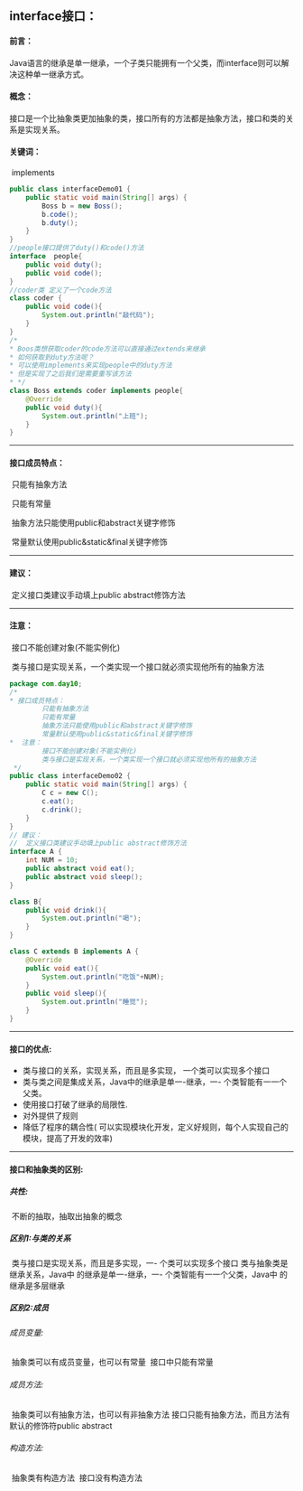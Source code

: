 ## interface接口：

#### 前言：

​		Java语言的继承是单一继承，一个子类只能拥有一个父类，而interface则可以解决这种单一继承方式。

#### 概念：

​		接口是一个比抽象类更加抽象的类，接口所有的方法都是抽象方法，接口和类的关系是实现关系。

#### 关键词：

​		implements

```java
public class interfaceDemo01 {
    public static void main(String[] args) {
        Boss b = new Boss();
        b.code();
        b.duty();
    }
}
//people接口提供了duty()和code()方法
interface  people{
    public void duty();
    public void code();
}
//coder类 定义了一个code方法
class coder {
    public void code(){
        System.out.println("敲代码");
    }
}
/*
* Boos类想获取coder的code方法可以直接通过extends来继承
* 如何获取到duty方法呢？
* 可以使用implements来实现people中的duty方法
* 但是实现了之后我们是需要重写该方法
* */
class Boss extends coder implements people{
    @Override
    public void duty(){
        System.out.println("上班");
    }
}
```

------

#### 接口成员特点：

​		只能有抽象方法

​		只能有常量

​		抽象方法只能使用public和abstract关键字修饰

​		常量默认使用public&static&final关键字修饰

------

#### 建议：

​		定义接口类建议手动填上public abstract修饰方法

------

#### 注意：

​		接口不能创建对象(不能实例化)

​		类与接口是实现关系，一个类实现一个接口就必须实现他所有的抽象方法

```java
package com.day10;
/*
* 接口成员特点：
		只能有抽象方法
		只能有常量
		抽象方法只能使用public和abstract关键字修饰
		常量默认使用public&static&final关键字修饰
*  注意：
		接口不能创建对象(不能实例化)
		类与接口是实现关系，一个类实现一个接口就必须实现他所有的抽象方法
 */
public class interfaceDemo02 {
    public static void main(String[] args) {
        C c = new C();
        c.eat();
        c.drink();
    }
}
// 建议：
//	定义接口类建议手动填上public abstract修饰方法
interface A {
    int NUM = 10;
    public abstract void eat();
    public abstract void sleep();
}

class B{
    public void drink(){
        System.out.println("喝");
    }
}

class C extends B implements A {
    @Override
    public void eat(){
        System.out.println("吃饭"+NUM);
    }
    public void sleep(){
        System.out.println("睡觉");
    }
}

```

------

#### 接口的优点:

- 类与接口的关系，实现关系，而且是多实现， 一个类可以实现多个接口
- 类与类之间是集成关系，Java中的继承是单一-继承，一- 个类智能有一一个父类。
- 使用接口打破了继承的局限性.
- 对外提供了规则
- 降低了程序的耦合性( 可以实现模块化开发，定义好规则，每个人实现自己的模块，提高了开发的效率)

------

#### 接口和抽象类的区别:

##### 共性:

​		不断的抽取，抽取出抽象的概念

##### 区别1:与类的关系

​		类与接口是实现关系，而且是多实现，一- 个类可以实现多个接口
​		类与抽象类是继承关系，Java中 的继承是单一-继承，一- 个类智能有一一个父类，Java中 的继承是多层继承

##### 区别2:成员

###### 成员变量:

​		抽象类可以有成员变量，也可以有常量
​		接口中只能有常量

###### 成员方法:

​		抽象类可以有抽象方法，也可以有非抽象方法
​		接口只能有抽象方法，而且方法有默认的修饰符public abstract

###### 构造方法:

​		抽象类有构造方法
​		接口没有构造方法
